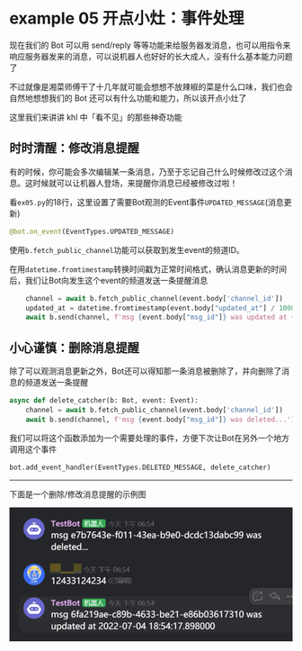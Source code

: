 # example 05 开点小灶：事件处理

现在我们的 Bot 可以用 send/reply 等等功能来给服务器发消息，也可以用指令来响应服务器发来的消息，可以说机器人也好好的长大成人，没有什么基本能力问题了

不过就像是湘菜师傅干了十几年就可能会想想不放辣椒的菜是什么口味，我们也会自然地想想我们的 Bot 还可以有什么功能和能力，所以该开点小灶了

这里我们来讲讲 khl 中「看不见」的那些神奇功能

## 时时清醒：修改消息提醒

有的时候，你可能会多次编辑某一条消息，乃至于忘记自己什么时候修改过这个消息。这时候就可以让机器人登场，来提醒你消息已经被修改过啦！

看`ex05.py`的18行，这里设置了需要Bot观测的Event事件`UPDATED_MESSAGE`(消息更新)

~~~python
@bot.on_event(EventTypes.UPDATED_MESSAGE)
~~~

使用`b.fetch_public_channel`功能可以获取到发生event的频道ID。

在用`datetime.fromtimestamp`转换时间戳为正常时间格式，确认消息更新的时间后，我们让Bot向发生这个event的频道发送一条提醒消息

~~~python
    channel = await b.fetch_public_channel(event.body['channel_id'])
    updated_at = datetime.fromtimestamp(event.body["updated_at"] / 1000)  # ms timestamp -> POSIX timestamp
    await b.send(channel, f'msg {event.body["msg_id"]} was updated at {updated_at}')
~~~

## 小心谨慎：删除消息提醒

除了可以观测消息更新之外，Bot还可以得知那一条消息被删除了，并向删除了消息的频道发送一条提醒

~~~python
async def delete_catcher(b: Bot, event: Event):
    channel = await b.fetch_public_channel(event.body['channel_id'])
    await b.send(channel, f'msg {event.body["msg_id"]} was deleted...')
~~~

我们可以将这个函数添加为一个需要处理的事件，方便下次让Bot在另外一个地方调用这个事件

~~~python
bot.add_event_handler(EventTypes.DELETED_MESSAGE, delete_catcher)
~~~

---

下面是一个删除/修改消息提醒的示例图

![example](./example.png)